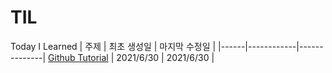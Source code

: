 # TIL
Today I Learned
| 주제 | 최초 생성일 | 마지막 수정일 |
|------|------------|--------------|
[Github Tutorial](./Git/Github.md) | 2021/6/30 | 2021/6/30 |
